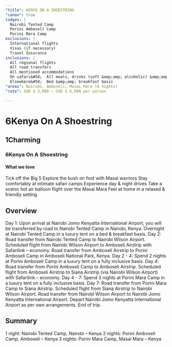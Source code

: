 ```yaml
---
"title": KENYA ON A SHOESTRING
"canon": true
lodges: |
  Nairobi Tented Camp
  Porini Amboseli Camp
  Porini Mara Camp
exclusions: |
  International flights
  Visas (if necessary)
  Travel Insurance
inclusions: |
  All regional flights
  All road transfers
  All mentioned accommodations
  On safari&#58;  All meals, drinks (soft &amp;amp; alcoholic) &amp;amp; activities
  Elsewhere&#58;  Bed &amp;amp; breakfast basis
"areas": Nairobi, Amboseli, Masai Mara (6 nights)
"rate": USD $ 3,000 – USD $ 6,000 per person

---
```


# 6Kenya On A Shoestring
## 1Charming
### 6Kenya On A Shoestring


#### What we love
Tick off the Big 5
Explore the bush on foot with Masai warriors
Stay comfortably at intimate safari camps
Experience day &amp; night drives
Take a scenic hot air balloon flight over the Masai Mara
Feel at home in a relaxed &amp; friendly setting

## Overview
Day 1:
Upon arrival at Nairobi Jomo Kenyatta International Airport, you will be transferred by road to Nairobi Tented Camp in Nairobi, Kenya.
Overnight at Nairobi Tented Camp in a luxury tent on a bed &amp; breakfast basis. 
Day 2:
Road transfer from Nairobi Tented Camp to Nairobi Wilson Airport.
Scheduled flight from Nairobi Wilson Airport to Amboseli Airstrip with Safarilink – economy.
Road transfer from Amboseli Airstrip to Porini Amboseli Camp in Amboseli National Park, Kenya.
Day 2 - 4:
Spend 2 nights at Porini Amboseli Camp in a luxury tent on a fully inclusive basis.
Day 4:
Road transfer from Porini Amboseli Camp to Amboseli Airstrip.
Scheduled flight from Amboseli Airstrip to Siana Airstrip (via Nairobi Wilson Airport) with Safarilink – economy.
Day 4 - 7:
Spend 3 nights at Porini Mara Camp in a luxury tent on a fully inclusive basis.
Day 7:
Road transfer from Porini Mara Camp to Siana Airstrip.
Scheduled flight from Siana Airstrip to Nairobi Wilson Airport.
Road transfer from Nairobi Wilson Airport to Nairobi Jomo Kenyatta International Airport.
Depart Nairobi Jomo Kenyatta International Airport as per own arrangements.
End of trip.

## Summary
1 night:  Nairobi Tented Camp, Nairobi – Kenya
2 nights:  Porini Amboseli Camp, Amboseli – Kenya
3 nights:  Porini Mara Camp, Masai Mara – Kenya
